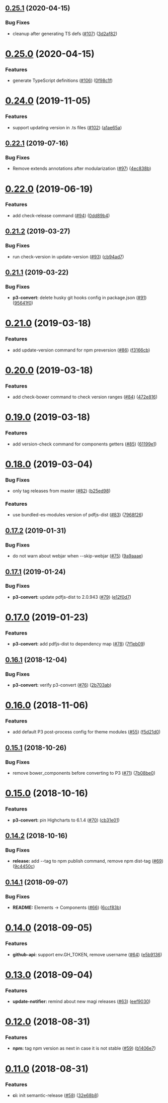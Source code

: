 ## [0.25.1](https://github.com/vaadin/magi-cli/compare/v0.25.0...v0.25.1) (2020-04-15)


### Bug Fixes

* cleanup after generating TS defs ([#107](https://github.com/vaadin/magi-cli/issues/107)) ([3d2af82](https://github.com/vaadin/magi-cli/commit/3d2af82))

# [0.25.0](https://github.com/vaadin/magi-cli/compare/v0.24.0...v0.25.0) (2020-04-15)

### Features

* generate TypeScript definitions ([#106](https://github.com/vaadin/magi-cli/issues/106)) ([0f98c1f](https://github.com/vaadin/magi-cli/commit/0f98c1f))

# [0.24.0](https://github.com/vaadin/magi-cli/compare/v0.22.1...v0.24.0) (2019-11-05)

### Features

* support updating version in .ts files ([#102](https://github.com/vaadin/magi-cli/issues/102)) ([a1ae65a](https://github.com/vaadin/magi-cli/commit/a1ae65a))

## [0.22.1](https://github.com/vaadin/magi-cli/compare/v0.22.0...v0.22.1) (2019-07-16)


### Bug Fixes

* Remove extends annotations after modularization ([#97](https://github.com/vaadin/magi-cli/issues/97)) ([4ec838b](https://github.com/vaadin/magi-cli/commit/4ec838b))

# [0.22.0](https://github.com/vaadin/magi-cli/compare/v0.21.2...v0.22.0) (2019-06-19)


### Features

* add check-release command ([#94](https://github.com/vaadin/magi-cli/issues/94)) ([0dd89b4](https://github.com/vaadin/magi-cli/commit/0dd89b4))

## [0.21.2](https://github.com/vaadin/magi-cli/compare/v0.21.1...v0.21.2) (2019-03-27)


### Bug Fixes

* run check-version in update-version ([#93](https://github.com/vaadin/magi-cli/issues/93)) ([cb94ad7](https://github.com/vaadin/magi-cli/commit/cb94ad7))

## [0.21.1](https://github.com/vaadin/magi-cli/compare/v0.21.0...v0.21.1) (2019-03-22)


### Bug Fixes

* **p3-convert:** delete husky git hooks config in package.json ([#91](https://github.com/vaadin/magi-cli/issues/91)) ([95641f0](https://github.com/vaadin/magi-cli/commit/95641f0))

# [0.21.0](https://github.com/vaadin/magi-cli/compare/v0.20.0...v0.21.0) (2019-03-18)


### Features

* add update-version command for npm preversion ([#86](https://github.com/vaadin/magi-cli/issues/86)) ([f3166cb](https://github.com/vaadin/magi-cli/commit/f3166cb))

# [0.20.0](https://github.com/vaadin/magi-cli/compare/v0.19.0...v0.20.0) (2019-03-18)


### Features

* add check-bower command to check version ranges ([#84](https://github.com/vaadin/magi-cli/issues/84)) ([472e816](https://github.com/vaadin/magi-cli/commit/472e816))

# [0.19.0](https://github.com/vaadin/magi-cli/compare/v0.18.0...v0.19.0) (2019-03-18)


### Features

* add version-check command for components getters ([#85](https://github.com/vaadin/magi-cli/issues/85)) ([61199e1](https://github.com/vaadin/magi-cli/commit/61199e1))

# [0.18.0](https://github.com/vaadin/magi-cli/compare/v0.17.2...v0.18.0) (2019-03-04)


### Bug Fixes

* only tag releases from master ([#82](https://github.com/vaadin/magi-cli/issues/82)) ([b25ed98](https://github.com/vaadin/magi-cli/commit/b25ed98))


### Features

* use bundled-es-modules version of pdfjs-dist ([#83](https://github.com/vaadin/magi-cli/issues/83)) ([7968f26](https://github.com/vaadin/magi-cli/commit/7968f26))

## [0.17.2](https://github.com/vaadin/magi-cli/compare/v0.17.1...v0.17.2) (2019-01-31)


### Bug Fixes

* do not warn about webjar when --skip-webjar ([#75](https://github.com/vaadin/magi-cli/issues/75)) ([9a9aaae](https://github.com/vaadin/magi-cli/commit/9a9aaae))

## [0.17.1](https://github.com/vaadin/magi-cli/compare/v0.17.0...v0.17.1) (2019-01-24)


### Bug Fixes

* **p3-convert:** update pdfjs-dist to 2.0.943 ([#79](https://github.com/vaadin/magi-cli/issues/79)) ([e12f0d7](https://github.com/vaadin/magi-cli/commit/e12f0d7))

# [0.17.0](https://github.com/vaadin/magi-cli/compare/v0.16.1...v0.17.0) (2019-01-23)


### Features

* **p3-convert:** add pdfjs-dist to dependency map ([#78](https://github.com/vaadin/magi-cli/issues/78)) ([7f1eb09](https://github.com/vaadin/magi-cli/commit/7f1eb09))

## [0.16.1](https://github.com/vaadin/magi-cli/compare/v0.16.0...v0.16.1) (2018-12-04)


### Bug Fixes

* **p3-convert:** verify p3-convert ([#76](https://github.com/vaadin/magi-cli/issues/76)) ([2b703ab](https://github.com/vaadin/magi-cli/commit/2b703ab))

# [0.16.0](https://github.com/vaadin/magi-cli/compare/v0.15.1...v0.16.0) (2018-11-06)


### Features

* add default P3 post-process config for theme modules ([#55](https://github.com/vaadin/magi-cli/issues/55)) ([f5d21d0](https://github.com/vaadin/magi-cli/commit/f5d21d0))

## [0.15.1](https://github.com/vaadin/magi-cli/compare/v0.15.0...v0.15.1) (2018-10-26)


### Bug Fixes

* remove bower_components before converting to P3 ([#71](https://github.com/vaadin/magi-cli/issues/71)) ([7b08be0](https://github.com/vaadin/magi-cli/commit/7b08be0))

# [0.15.0](https://github.com/vaadin/magi-cli/compare/v0.14.2...v0.15.0) (2018-10-16)


### Features

* **p3-convert:** pin Highcharts to 6.1.4 ([#70](https://github.com/vaadin/magi-cli/issues/70)) ([cb31e01](https://github.com/vaadin/magi-cli/commit/cb31e01))

## [0.14.2](https://github.com/vaadin/magi-cli/compare/v0.14.1...v0.14.2) (2018-10-16)


### Bug Fixes

* **release:** add --tag to npm publish command, remove npm dist-tag ([#69](https://github.com/vaadin/magi-cli/issues/69)) ([9c4450c](https://github.com/vaadin/magi-cli/commit/9c4450c))

## [0.14.1](https://github.com/vaadin/magi-cli/compare/v0.14.0...v0.14.1) (2018-09-07)


### Bug Fixes

* **README:** Elements -> Components ([#66](https://github.com/vaadin/magi-cli/issues/66)) ([6ccf83b](https://github.com/vaadin/magi-cli/commit/6ccf83b))

# [0.14.0](https://github.com/vaadin/magi-cli/compare/v0.13.0...v0.14.0) (2018-09-05)


### Features

* **github-api:** support env.GH_TOKEN, remove username ([#64](https://github.com/vaadin/magi-cli/issues/64)) ([e5b9136](https://github.com/vaadin/magi-cli/commit/e5b9136))

# [0.13.0](https://github.com/vaadin/magi-cli/compare/v0.12.0...v0.13.0) (2018-09-04)


### Features

* **update-notifier:** remind about new magi releases ([#63](https://github.com/vaadin/magi-cli/issues/63)) ([eef9030](https://github.com/vaadin/magi-cli/commit/eef9030))

# [0.12.0](https://github.com/vaadin/magi-cli/compare/v0.11.0...v0.12.0) (2018-08-31)


### Features

* **npm:** tag npm version as next in case it is not stable ([#59](https://github.com/vaadin/magi-cli/issues/59)) ([b1406e7](https://github.com/vaadin/magi-cli/commit/b1406e7))

# [0.11.0](https://github.com/vaadin/magi-cli/compare/v0.10.7...v0.11.0) (2018-08-31)


### Features

* **ci:** init semantic-release ([#58](https://github.com/vaadin/magi-cli/issues/58)) ([32e68b8](https://github.com/vaadin/magi-cli/commit/32e68b8))
